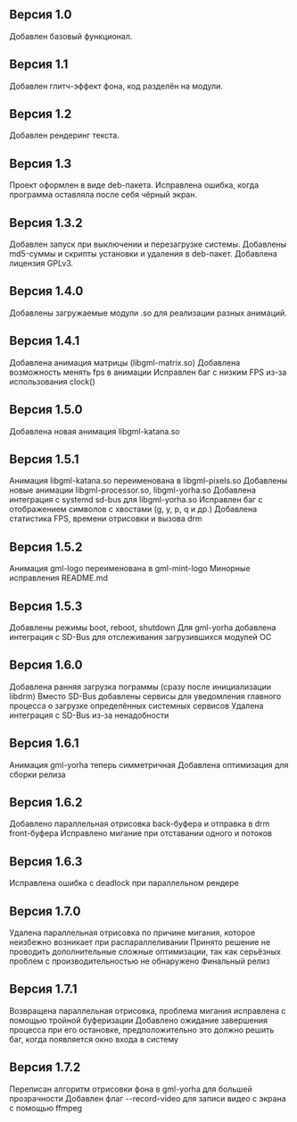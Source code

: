 ## Версия 1.0
Добавлен базовый функционал.

## Версия 1.1
Добавлен глитч-эффект фона, код разделён на модули.

## Версия 1.2
Добавлен рендеринг текста.

## Версия 1.3
Проект оформлен в виде deb-пакета.
Исправлена ошибка, когда программа оставляла после себя чёрный экран.

## Версия 1.3.2
Добавлен запуск при выключении и перезагрузке системы.
Добавлены md5-суммы и скрипты установки и удаления в deb-пакет.
Добавлена лицензия GPLv3.

## Версия 1.4.0
Добавлены загружаемые модули .so для реализации разных анимаций.

## Версия 1.4.1
Добавлена анимация матрицы (libgml-matrix.so)
Добавлена возможность менять fps в анимации
Исправлен баг с низким FPS из-за использования clock()

## Версия 1.5.0
Добавлена новая анимация libgml-katana.so

## Версия 1.5.1
Анимация libgml-katana.so переименована в libgml-pixels.so
Добавлены новые анимации libgml-processor.so, libgml-yorha.so
Добавлена интеграция с systemd sd-bus для libgml-yorha.so
Исправлен баг с отображением символов с хвостами (g, y, p, q и др.)
Добавлена статистика FPS, времени отрисовки и вызова drm

## Версия 1.5.2
Анимация gml-logo переименована в gml-mint-logo
Минорные исправления README.md

## Версия 1.5.3
Добавлены режимы boot, reboot, shutdown
Для gml-yorha добавлена интеграция с SD-Bus для отслеживания загрузившихся модулей ОС

## Версия 1.6.0
Добавлена ранняя загрузка пограммы (сразу после инициализации libdrm)
Вместо SD-Bus добавлены сервисы для уведомления главного процесса о загрузке определённых системных сервисов
Удалена интеграция с SD-Bus из-за ненадобности

## Версия 1.6.1
Анимация gml-yorha теперь симметричная
Добавлена оптимизация для сборки релиза

## Версия 1.6.2
Добавлено параллельная отрисовка back-буфера и отправка в drm front-буфера
Исправлено мигание при отставании одного и потоков

## Версия 1.6.3
Исправлена ошибка с deadlock при параллельном рендере

## Версия 1.7.0
Удалена параллельная отрисовка по причине мигания, которое неизбежно возникает при распараллеливании
Принято решение не проводить дополнительные сложные оптимизации, так как серьёзных проблем с производительностью не обнаружено
Финальный релиз

## Версия 1.7.1
Возвращена параллельная отрисовка, проблема мигания исправлена с помощью тройной буферизации
Добавлено ожидание завершения процесса при его остановке, предположительно это должно решить баг, когда появляется окно входа в систему

## Версия 1.7.2
Переписан алгоритм отрисовки фона в gml-yorha для большей прозрачности
Добавлен флаг --record-video для записи видео с экрана с помощью ffmpeg
